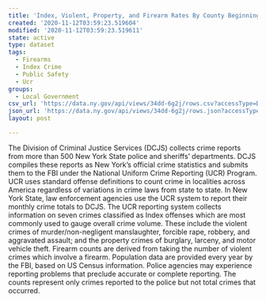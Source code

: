```yaml
---
title: 'Index, Violent, Property, and Firearm Rates By County Beginning 1990'
created: '2020-11-12T03:59:23.519604'
modified: '2020-11-12T03:59:23.519611'
state: active
type: dataset
tags:
  - Firearms
  - Index Crime
  - Public Safety
  - Ucr
groups:
  - Local Government
csv_url: 'https://data.ny.gov/api/views/34dd-6g2j/rows.csv?accessType=DOWNLOAD'
json_url: 'https://data.ny.gov/api/views/34dd-6g2j/rows.json?accessType=DOWNLOAD'
layout: post

---
```

The Division of Criminal Justice Services (DCJS) collects crime reports from more than 500 New York State police and sheriffs’ departments. DCJS compiles these reports as New York’s official crime statistics and submits them to the FBI under the National Uniform Crime Reporting (UCR) Program. UCR uses standard offense definitions to count crime in localities across America regardless of variations in crime laws from state to state. In New York State, law enforcement agencies use the UCR system to report their monthly crime totals to DCJS. The UCR reporting system collects information on seven crimes classified as Index offenses which are most commonly used to gauge overall crime volume. These include the violent crimes of murder/non-negligent manslaughter, forcible rape, robbery, and aggravated assault; and the property crimes of burglary, larceny, and motor vehicle theft. Firearm counts are derived from taking the number of violent crimes which involve a firearm. Population data are provided every year by the FBI, based on US Census information. Police agencies may experience reporting problems that preclude accurate or complete reporting. The counts represent only crimes reported to the police but not total crimes that occurred.
